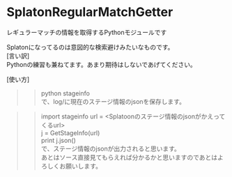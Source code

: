 # SplatonRegularMatchGetter
レギュラーマッチの情報を取得するPythonモジュールです

Splatonになってるのは意図的な検索避けみたいなものです。  
[言い訳]  
Pythonの練習も兼ねてます。あまり期待はしないであげてください。  

[使い方]  
>>python stageinfo  
で、log/に現在のステージ情報のjsonを保存します。  

>>import stageinfo 
>>url = <Splatoonのステージ情報のjsonがかえってくるurl>  
>>j = GetStageInfo(url)  
>>print j.json()  
で、ステージ情報のjsonが出力されると思います。  
あとはソース直接見てもらえれば分かるかと思いますのであとはよろしくお願いします。
